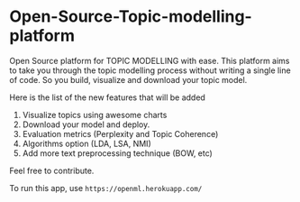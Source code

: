 # Open-Source-Topic-modelling-platform

Open Source platform for TOPIC MODELLING with ease. This platform aims to take you through the topic modelling process without writing a single line of code. So you build, visualize and download your topic model. 


Here is the list of the new features that will be added

1. Visualize topics using awesome charts
2. Download your model and deploy.
3. Evaluation metrics (Perplexity and Topic Coherence)
4. Algorithms option (LDA, LSA, NMI)
5. Add more text preprocessing technique (BOW, etc)

Feel free to contribute. 

To run this app, use
`https://openml.herokuapp.com/`
